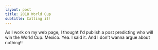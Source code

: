 ```yaml
---
layout: post
title: 2018 World Cup
subtitle: Calling it!
---
```

As I work on my web page, I thought I'd publish a post predicting who will win the World Cup. Mexico. Yea. I said it. And I don't wanna argue about nothing!! 
